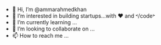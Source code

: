 - 👋 Hi, I’m @ammarahmedkhan
- 👀 I’m interested in building startups...with ❤️️ and ˂/code˃
- 🌱 I’m currently learning ...
- 💞️ I’m looking to collaborate on ...
- 📫 How to reach me ...

<!---
ammarahmedkhan/ammarahmedkhan is a ✨ special ✨ repository because its `README.md` (this file) appears on your GitHub profile.
You can click the Preview link to take a look at your changes.
--->
